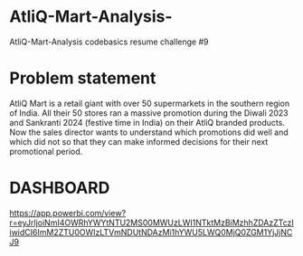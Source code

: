 # AtliQ-Mart-Analysis- 
AtliQ-Mart-Analysis codebasics resume challenge #9   
# Problem statement
  AtliQ Mart is a retail giant with over 50 supermarkets in the southern region of India. All their 50 stores ran a massive promotion during the Diwali 2023 and Sankranti 2024 (festive time in India) on their AtliQ branded products. Now the sales director wants to understand which promotions did well and which did not so that they can make informed decisions for their next promotional period.           
  
  # DASHBOARD 
  
  https://app.powerbi.com/view?r=eyJrIjoiNmI4OWRhYWYtNTU2MS00MWUzLWI1NTktMzBiMzhhZDAzZTczIiwidCI6ImM2ZTU0OWIzLTVmNDUtNDAzMi1hYWU5LWQ0MjQ0ZGM1YjJjNCJ9
